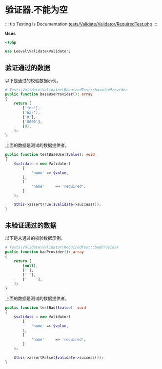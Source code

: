 # 验证器.不能为空

::: tip Testing Is Documentation
[tests/Validate/Validator/RequiredTest.php](https://github.com/hunzhiwange/framework/blob/master/tests/Validate/Validator/RequiredTest.php)
:::
    
**Uses**

``` php
<?php

use Leevel\Validate\Validator;
```

## 验证通过的数据

以下是通过的校验数据示例。

``` php
# Tests\Validate\Validator\RequiredTest::baseUseProvider
public function baseUseProvider(): array
{
    return [
        ['foo'],
        ['bar'],
        ['0'],
        ['0000'],
        [0],
    ];
}
```

上面的数据是测试的数据提供者。


``` php
public function testBaseUse($value): void
{
    $validate = new Validator(
        [
            'name' => $value,
        ],
        [
            'name'     => 'required',
        ]
    );

    $this->assertTrue($validate->success());
}
```
    
## 未验证通过的数据

以下是未通过的校验数据示例。

``` php
# Tests\Validate\Validator\RequiredTest::badProvider
public function badProvider(): array
{
    return [
        [null],
        [''],
        [' '],
        ['    '],
    ];
}
```

上面的数据是测试的数据提供者。


``` php
public function testBad($value): void
{
    $validate = new Validator(
        [
            'name' => $value,
        ],
        [
            'name'     => 'required',
        ]
    );

    $this->assertFalse($validate->success());
}
```